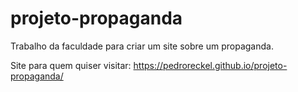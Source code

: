 # projeto-propaganda
 Trabalho da faculdade para criar um site sobre um propaganda.

Site para quem quiser visitar: https://pedroreckel.github.io/projeto-propaganda/
